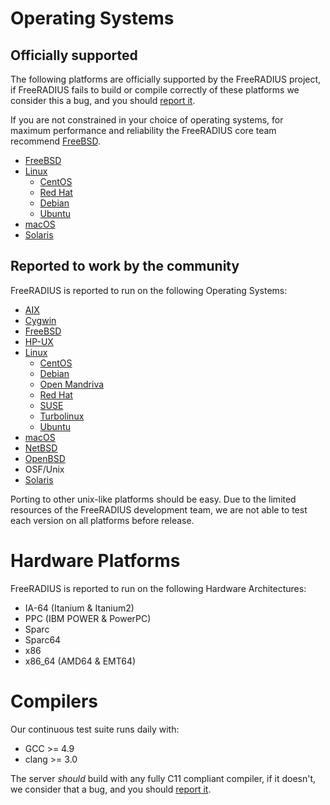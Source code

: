 # Operating Systems
## Officially supported
The following platforms are officially supported by the FreeRADIUS project, if FreeRADIUS fails to build or compile correctly of these platforms we consider this a bug, and you should [report it](http://bugs.freeradius.org).

If you are not constrained in your choice of operating systems, for maximum performance and reliability the FreeRADIUS core team recommend [FreeBSD](http://www.freebsd.org/).

* [FreeBSD](http://www.freebsd.org/)
* [Linux](http://www.kernel.org/)
  * [CentOS](http://www.centos.org/)
  * [Red Hat](http://www.redhat.com/)
  * [Debian](http://www.debian.org/)
  * [Ubuntu](http://www.ubuntu.com/)
* [macOS](http://www.apple.com/)
* [Solaris](http://www.oracle.com/technetwork/server-storage/solaris11/overview/index.html)

## Reported to work by the community
FreeRADIUS is reported to run on the following Operating Systems:
* [AIX](http://www.ibm.com/aix)
* [Cygwin](http://www.cygwin.com/)
* [FreeBSD](http://www.freebsd.org/)
* [HP-UX](http://www.hp.com/products1/unix/)
* [Linux](http://www.kernel.org/)
  * [CentOS](http://www.centos.org/)
  * [Debian](http://www.debian.org/)
  * [Open Mandriva](https://www.openmandriva.org/)
  * [Red Hat](http://www.redhat.com/)
  * [SUSE](http://www.opensuse.org/)
  * [Turbolinux](http://www.turbolinux.com/)
  * [Ubuntu](http://www.ubuntu.com/)
* [macOS](http://www.apple.com/)
* [NetBSD](http://www.netbsd.org/)
* [OpenBSD](http://www.openbsd.org/)
* OSF/Unix
* [Solaris](http://www.oracle.com/technetwork/server-storage/solaris11/overview/index.html)

Porting to other unix-like platforms should be easy. Due to the limited resources of the FreeRADIUS development team, we are not able to test each version on all platforms before release.

# Hardware Platforms

FreeRADIUS is reported to run on the following Hardware Architectures:
* IA-64 (Itanium & Itanium2)
* PPC (IBM POWER & PowerPC)
* Sparc
* Sparc64
* x86
* x86_64 (AMD64 & EMT64)

# Compilers
Our continuous test suite runs daily with:

* GCC >= 4.9
* clang >= 3.0

The server _should_ build with any fully C11 compliant compiler, if it doesn't, we consider that a bug, and you should [report it](http://bugs.freeradius.org).